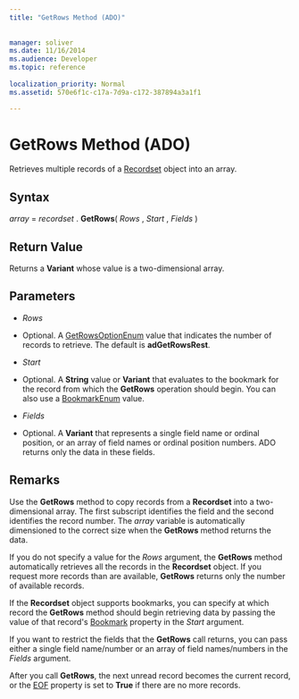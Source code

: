 ```yaml
---
title: "GetRows Method (ADO)"
 
 
manager: soliver
ms.date: 11/16/2014
ms.audience: Developer
ms.topic: reference
  
localization_priority: Normal
ms.assetid: 570e6f1c-c17a-7d9a-c172-387894a3a1f1

---
```


# GetRows Method (ADO)

Retrieves multiple records of a [Recordset](recordset-object-ado.md) object into an array. 
  
## Syntax

 *array*  =  *recordset*  . **GetRows**( *Rows*  ,  *Start*  ,  *Fields*  ) 
  
## Return Value

Returns a **Variant** whose value is a two-dimensional array. 
  
## Parameters

-  *Rows* 
    
- Optional. A [GetRowsOptionEnum](getrowsoptionenum.md) value that indicates the number of records to retrieve. The default is **adGetRowsRest**. 
    
-  *Start* 
    
- Optional. A **String** value or **Variant** that evaluates to the bookmark for the record from which the **GetRows** operation should begin. You can also use a [BookmarkEnum](bookmarkenum.md) value. 
    
-  *Fields* 
    
- Optional. A **Variant** that represents a single field name or ordinal position, or an array of field names or ordinal position numbers. ADO returns only the data in these fields. 
    
## Remarks

Use the **GetRows** method to copy records from a **Recordset** into a two-dimensional array. The first subscript identifies the field and the second identifies the record number. The  *array*  variable is automatically dimensioned to the correct size when the **GetRows** method returns the data. 
  
If you do not specify a value for the  *Rows*  argument, the **GetRows** method automatically retrieves all the records in the **Recordset** object. If you request more records than are available, **GetRows** returns only the number of available records. 
  
If the **Recordset** object supports bookmarks, you can specify at which record the **GetRows** method should begin retrieving data by passing the value of that record's [Bookmark](bookmark-property-ado.md) property in the  *Start*  argument. 
  
If you want to restrict the fields that the **GetRows** call returns, you can pass either a single field name/number or an array of field names/numbers in the  *Fields*  argument. 
  
After you call **GetRows**, the next unread record becomes the current record, or the [EOF](bof-eof-properties-ado.md) property is set to **True** if there are no more records. 
  

